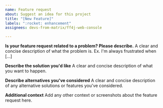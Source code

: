```yaml
---
name: Feature request
about: Suggest an idea for this project
title: "[New Feature]"
labels: ":rocket: enhancement"
assignees: devs-from-matrix/ff4j-web-console

---
```


**Is your feature request related to a problem? Please describe.**
A clear and concise description of what the problem is. Ex. I'm always frustrated when [...]

**Describe the solution you'd like**
A clear and concise description of what you want to happen.

**Describe alternatives you've considered**
A clear and concise description of any alternative solutions or features you've considered.

**Additional context**
Add any other context or screenshots about the feature request here.
